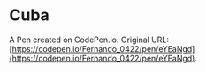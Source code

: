 # Cuba

A Pen created on CodePen.io. Original URL: [https://codepen.io/Fernando_0422/pen/eYEaNgd](https://codepen.io/Fernando_0422/pen/eYEaNgd).


